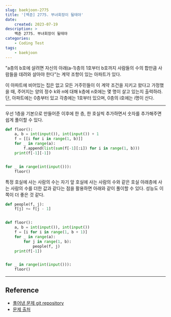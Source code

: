 ```yaml
---
slug: baekjoon-2775
title: '[백준] 2775. 부녀회장이 될테야'
date:
    created: 2023-07-19
description: >
    백준 2775. 부녀회장이 될테야
categories:
    - Coding Test
tags:
    - baekjoon
---
```


"a층의 b호에 살려면 자신의 아래(a-1)층의 1호부터 b호까지 사람들의 수의 합만큼 사람들을 데려와 살아야 한다"는 계약 조항이 있는 아파트가 있다.  

이 아파트에 비어있는 집은 없고 모든 거주민들이 이 계약 조건을 지키고 왔다고 가정했을 때, 주어지는 양의 정수 k와 n에 대해 k층에 n호에는 몇 명이 살고 있는지 출력하라. 단, 아파트에는 0층부터 있고 각층에는 1호부터 있으며, 0층의 i호에는 i명이 산다.  

<!-- more -->

---

우선 1층을 기본으로 만들어준 이후에 한 층, 한 호실씩 추가하면서 숫자를 추가해주면 쉽게 풀이할 수 있다.  

```python
def floor():
    a, b = int(input()), int(input()) + 1
    f = [[i for i in range(1, b)]]
    for _ in range(a):
        f.append(list(sum(f[-1][:i]) for i in range(1, b)))
    print(f[-1][-1])


for _ in range(int(input())):
    floor()
```

특정 호실에 사는 사람의 수는 자기 앞 호실에 사는 사람의 수와 같은 호실 아래층에 사는 사람의 수를 더한 값과 같다는 점을 활용하면 아래와 같이 풀이할 수 있다. 성능도 이쪽이 더 좋은 것 같다.  

```python
def people(f, j):
    f[j] += f[j - 1]


def floor():
    a, b = int(input()), int(input())
    f = [i for i in range(1, b + 1)]
    for _ in range(a):
        for j in range(1, b):
            people(f, j)
    print(f[-1])


for _ in range(int(input())):
    floor()
```

---
## Reference
- [풀어낸 문제 git repository](https://github.com/djccnt15/coding_test)
- [문제 출처](https://www.acmicpc.net/problem/2775)